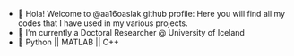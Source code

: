 - 👋 Hola! Welcome to @aa16oaslak github profile: Here you will find all my codes that I have used in my various projects. 
- 👀 I’m currently a Doctoral Researcher @ University of Iceland 
- 🌱 Python || MATLAB || C++ 

<!---
aa16oaslak/aa16oaslak is a ✨ special ✨ repository because its `README.md` (this file) appears on your GitHub profile.
You can click the Preview link to take a look at your changes.
--->
